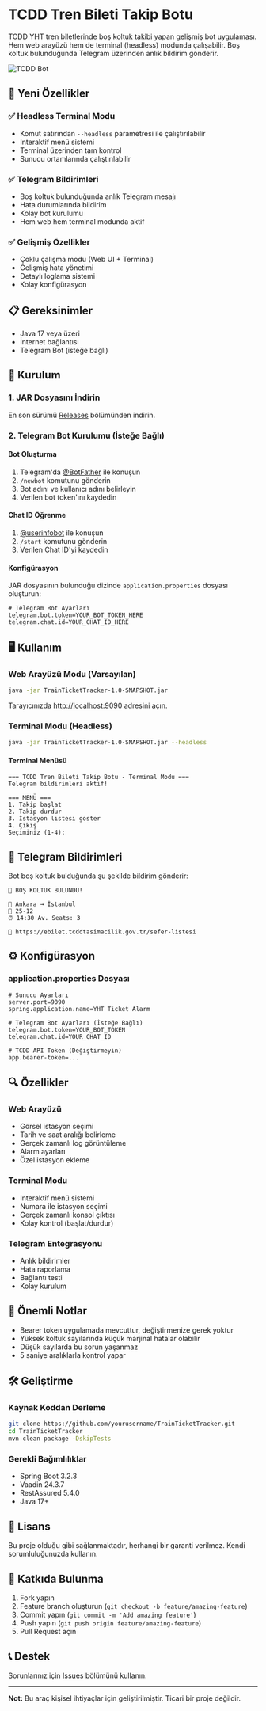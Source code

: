 # TCDD Tren Bileti Takip Botu

TCDD YHT tren biletlerinde boş koltuk takibi yapan gelişmiş bot uygulaması. Hem web arayüzü hem de terminal (headless) modunda çalışabilir. Boş koltuk bulunduğunda Telegram üzerinden anlık bildirim gönderir.

![TCDD Bot](img.png)

## 🚀 Yeni Özellikler

### ✅ Headless Terminal Modu
- Komut satırından `--headless` parametresi ile çalıştırılabilir
- Interaktif menü sistemi
- Terminal üzerinden tam kontrol
- Sunucu ortamlarında çalıştırılabilir

### ✅ Telegram Bildirimleri
- Boş koltuk bulunduğunda anlık Telegram mesajı
- Hata durumlarında bildirim
- Kolay bot kurulumu
- Hem web hem terminal modunda aktif

### ✅ Gelişmiş Özellikler
- Çoklu çalışma modu (Web UI + Terminal)
- Gelişmiş hata yönetimi
- Detaylı loglama sistemi
- Kolay konfigürasyon

## 📋 Gereksinimler

- Java 17 veya üzeri
- İnternet bağlantısı
- Telegram Bot (isteğe bağlı)

## 🔧 Kurulum

### 1. JAR Dosyasını İndirin
En son sürümü [Releases](https://github.com/yourusername/your-repo/releases) bölümünden indirin.

### 2. Telegram Bot Kurulumu (İsteğe Bağlı)

#### Bot Oluşturma
1. Telegram'da [@BotFather](https://t.me/BotFather) ile konuşun
2. `/newbot` komutunu gönderin
3. Bot adını ve kullanıcı adını belirleyin
4. Verilen bot token'ını kaydedin

#### Chat ID Öğrenme
1. [@userinfobot](https://t.me/userinfobot) ile konuşun
2. `/start` komutunu gönderin
3. Verilen Chat ID'yi kaydedin

#### Konfigürasyon
JAR dosyasının bulunduğu dizinde `application.properties` dosyası oluşturun:

```properties
# Telegram Bot Ayarları
telegram.bot.token=YOUR_BOT_TOKEN_HERE
telegram.chat.id=YOUR_CHAT_ID_HERE
```

## 🖥️ Kullanım

### Web Arayüzü Modu (Varsayılan)
```bash
java -jar TrainTicketTracker-1.0-SNAPSHOT.jar
```
Tarayıcınızda [http://localhost:9090](http://localhost:9090) adresini açın.

### Terminal Modu (Headless)
```bash
java -jar TrainTicketTracker-1.0-SNAPSHOT.jar --headless
```

#### Terminal Menüsü
```
=== TCDD Tren Bileti Takip Botu - Terminal Modu ===
Telegram bildirimleri aktif!

=== MENÜ ===
1. Takip başlat
2. Takip durdur
3. İstasyon listesi göster
4. Çıkış
Seçiminiz (1-4):
```

## 📱 Telegram Bildirimleri

Bot boş koltuk bulduğunda şu şekilde bildirim gönderir:

```
🚄 BOŞ KOLTUK BULUNDU!

🚉 Ankara → İstanbul
📅 25-12
⏰ 14:30 Av. Seats: 3

🔗 https://ebilet.tcddtasimacilik.gov.tr/sefer-listesi
```

## ⚙️ Konfigürasyon

### application.properties Dosyası
```properties
# Sunucu Ayarları
server.port=9090
spring.application.name=YHT Ticket Alarm

# Telegram Bot Ayarları (İsteğe Bağlı)
telegram.bot.token=YOUR_BOT_TOKEN
telegram.chat.id=YOUR_CHAT_ID

# TCDD API Token (Değiştirmeyin)
app.bearer-token=...
```

## 🔍 Özellikler

### Web Arayüzü
- Görsel istasyon seçimi
- Tarih ve saat aralığı belirleme
- Gerçek zamanlı log görüntüleme
- Alarm ayarları
- Özel istasyon ekleme

### Terminal Modu
- Interaktif menü sistemi
- Numara ile istasyon seçimi
- Gerçek zamanlı konsol çıktısı
- Kolay kontrol (başlat/durdur)

### Telegram Entegrasyonu
- Anlık bildirimler
- Hata raporlama
- Bağlantı testi
- Kolay kurulum

## 🚨 Önemli Notlar

- Bearer token uygulamada mevcuttur, değiştirmenize gerek yoktur
- Yüksek koltuk sayılarında küçük marjinal hatalar olabilir
- Düşük sayılarda bu sorun yaşanmaz
- 5 saniye aralıklarla kontrol yapar

## 🛠️ Geliştirme

### Kaynak Koddan Derleme
```bash
git clone https://github.com/yourusername/TrainTicketTracker.git
cd TrainTicketTracker
mvn clean package -DskipTests
```

### Gerekli Bağımlılıklar
- Spring Boot 3.2.3
- Vaadin 24.3.7
- RestAssured 5.4.0
- Java 17+

## 📄 Lisans

Bu proje olduğu gibi sağlanmaktadır, herhangi bir garanti verilmez. Kendi sorumluluğunuzda kullanın.

## 🤝 Katkıda Bulunma

1. Fork yapın
2. Feature branch oluşturun (`git checkout -b feature/amazing-feature`)
3. Commit yapın (`git commit -m 'Add amazing feature'`)
4. Push yapın (`git push origin feature/amazing-feature`)
5. Pull Request açın

## 📞 Destek

Sorunlarınız için [Issues](https://github.com/yourusername/your-repo/issues) bölümünü kullanın.

---

**Not:** Bu araç kişisel ihtiyaçlar için geliştirilmiştir. Ticari bir proje değildir.

